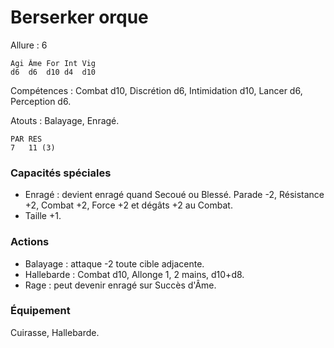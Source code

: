 # Berserker orque

Allure : 6

	Agi	Âme	For	Int	Vig
	d6	d6	d10	d4	d10

Compétences : Combat d10, Discrétion d6, Intimidation d10, Lancer d6, Perception d6.

Atouts : Balayage, Enragé.

	PAR	RES
	7	11 (3)

### Capacités spéciales
- Enragé : devient enragé quand Secoué ou Blessé. Parade -2, Résistance +2, Combat +2, Force +2 et dégâts +2 au Combat.
- Taille +1.

### Actions
- Balayage : attaque -2 toute cible adjacente.
- Hallebarde : Combat d10, Allonge 1, 2 mains, d10+d8.
- Rage : peut devenir enragé sur Succès d'Âme.

### Équipement
Cuirasse, Hallebarde.
